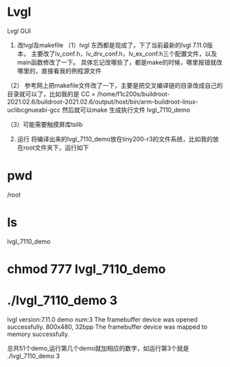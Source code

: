 # Lvgl
Lvgl GUI

1. 改lvgl及makefile
（1）lvgl
东西都是现成了，下了当前最新的lvgl 7.11.0版本，
主要改了lv_conf.h，lv_drv_conf.h，lv_ex_conf.h三个配置文件，以及main函数修改了一下。
具体忘记改哪些了，都是make的时候，哪里报错就改哪里的，直接看我的例程源文件

（2）
参考网上把makefile文件改了一下，主要是把交叉编译链的目录改成自己的目录就可以了，比如我的是
CC = /home/f1c200s/buildroot-2021.02.6/buildroot-2021.02.6/output/host/bin/arm-buildroot-linux-uclibcgnueabi-gcc
然后就可以make 生成执行文件 lvgl_7110_demo

（3）可能需要触摸屏库tslib

2. 运行
将编译出来的lvgl_7110_demo放在tiny200-r3的文件系统，比如我的放在root文件夹下，运行如下
# pwd
/root
# ls
lvgl_7110_demo
# chmod 777 lvgl_7110_demo
# ./lvgl_7110_demo 3
lvgl version:7.11.0
demo num:3
The framebuffer device was opened successfully.
800x480, 32bpp
The framebuffer device was mapped to memory successfully.

总共51个demo,运行第几个demo就加相应的数字，如运行第3个就是
./lvgl_7110_demo 3